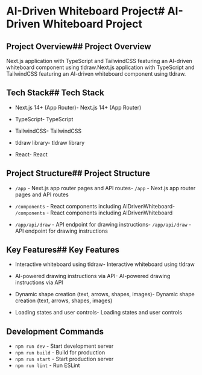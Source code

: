 # AI-Driven Whiteboard Project# AI-Driven Whiteboard Project

## Project Overview## Project Overview

Next.js application with TypeScript and TailwindCSS featuring an AI-driven whiteboard component using tldraw.Next.js application with TypeScript and TailwindCSS featuring an AI-driven whiteboard component using tldraw.

## Tech Stack## Tech Stack

- Next.js 14+ (App Router)- Next.js 14+ (App Router)

- TypeScript- TypeScript

- TailwindCSS- TailwindCSS

- tldraw library- tldraw library

- React- React

## Project Structure## Project Structure

- `/app` - Next.js app router pages and API routes- `/app` - Next.js app router pages and API routes

- `/components` - React components including AIDrivenWhiteboard- `/components` - React components including AIDrivenWhiteboard

- `/app/api/draw` - API endpoint for drawing instructions- `/app/api/draw` - API endpoint for drawing instructions

## Key Features## Key Features

- Interactive whiteboard using tldraw- Interactive whiteboard using tldraw

- AI-powered drawing instructions via API- AI-powered drawing instructions via API

- Dynamic shape creation (text, arrows, shapes, images)- Dynamic shape creation (text, arrows, shapes, images)

- Loading states and user controls- Loading states and user controls

## Development Commands

- `npm run dev` - Start development server
- `npm run build` - Build for production
- `npm run start` - Start production server
- `npm run lint` - Run ESLint
